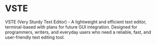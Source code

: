 # VSTE
VSTE (Very Sturdy Text Editor) - A lightweight and efficient text editor, terminal-based with plans for future GUI integration. Designed for programmers, writers, and everyday users who need a reliable, fast, and user-friendly text editing tool.
